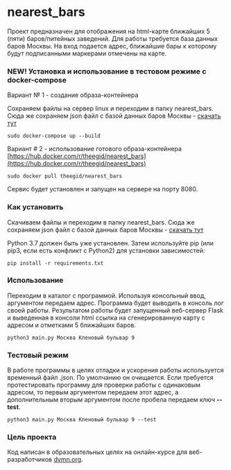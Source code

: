 # nearest_bars

Проект предназначен для отображения на html-карте ближайших 5 (пяти) баров/питейных заведений.
Для работы требуется база данных баров Москвы.
На вход подается адрес, ближайшие бары к которому будут подписанными маркерами отмечены на карте.

### NEW! Установка и использование в тестовом режиме с docker-compose

Вариант № 1 - создание образа-контейнера

Сохраняем файлы на сервер linux и переходим в папку nearest_bars. Сюда же сохраняем json файл с базой данных баров Москвы - [скачать тут](https://drive.google.com/open?id=1gF3NpK95AiKsAjJ2Uv-gQIA-d_bbKyEN)

```
sudo docker-compose up --build
```
Вариант # 2 - использование готового образа-контейнера [https://hub.docker.com/r/theegid/nearest_bars](https://hub.docker.com/r/theegid/nearest_bars)

```
sudo docker pull theegid/nearest_bars
```

Сервис будет установлен и запущен на сервере на порту 8080.

### Как установить

Скачиваем файлы и переходим в папку nearest_bars. Сюда же сохраняем json файл с базой данных баров Москвы - [скачать тут](https://drive.google.com/open?id=1gF3NpK95AiKsAjJ2Uv-gQIA-d_bbKyEN)

Python 3.7 должен быть уже установлен. Затем используйте pip (или pip3, если есть конфликт с Python2) для установки зависимостей:

```
pip install -r requirements.txt
```

### Использование

Переходим в каталог с программой. Используя консольный ввод, аргументом передаем адрес. Программа будет выводить в консоль лог своей работы.
Результатом работы будет запущенный веб-сервер Flask и выведенная в консоли html ссылка на сгенерированную карту с адресом и отметками 5 ближайших баров.

```
python3 main.py Москва Кленовый бульвар 9
```

### Тестовый режим

В работе программы в целях отладки и ускорения работы используется временный файл .json. По умолчанию он очищается. 
Если требуется протестировать программу для проверки работы с одинаковым адресом, то первым аргументом 
передаем этот адрес, а дополнительным вторым аргументом после пробела передаем ключ **--test**.

```
python3 main.py Москва Кленовый бульвар 9 --test
```

### Цель проекта

Код написан в образовательных целях на онлайн-курсе для веб-разработчиков [dvmn.org](https://dvmn.org/).


